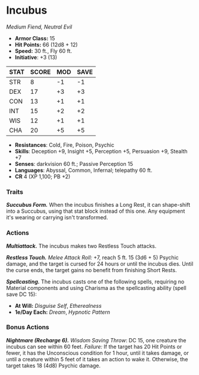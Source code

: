 # Incubus

*Medium Fiend, Neutral Evil*

- **Armor Class:** 15
- **Hit Points:** 66 (12d8 + 12)
- **Speed:** 30 ft., Fly 60 ft.
- **Initiative**: +3 (13)

|STAT|SCORE|MOD|SAVE|
| --- | --- | --- | ---- |
| STR | 8 | -1 | -1 |
| DEX | 17 | +3 | +3 |
| CON | 13 | +1 | +1 |
| INT | 15 | +2 | +2 |
| WIS | 12 | +1 | +1 |
| CHA | 20 | +5 | +5 |

- **Resistances**: Cold, Fire, Poison, Psychic
- **Skills**: Deception +9, Insight +5, Perception +5, Persuasion +9, Stealth +7
- **Senses**: darkvision 60 ft.; Passive Perception 15
- **Languages**: Abyssal, Common, Infernal; telepathy 60 ft.
- **CR** 4 (XP 1,100; PB +2)

### Traits

***Succubus Form.*** When the incubus finishes a Long Rest, it can shape-shift into a Succubus, using that stat block instead of this one. Any equipment it's wearing or carrying isn't transformed.


### Actions

***Multiattack.*** The incubus makes two Restless Touch attacks.

***Restless Touch.*** *Melee Attack Roll:* +7, reach 5 ft. 15 (3d6 + 5) Psychic damage, and the target is cursed for 24 hours or until the incubus dies. Until the curse ends, the target gains no benefit from finishing Short Rests.

***Spellcasting.*** The incubus casts one of the following spells, requiring no Material components and using Charisma as the spellcasting ability (spell save DC 15):

- **At Will:** *Disguise Self*, *Etherealness*
- **1e/Day Each:** *Dream*, *Hypnotic Pattern*

### Bonus Actions

***Nightmare (Recharge 6).*** *Wisdom Saving Throw*: DC 15, one creature the incubus can see within 60 feet. *Failure:*  If the target has 20 Hit Points or fewer, it has the Unconscious condition for 1 hour, until it takes damage, or until a creature within 5 feet of it takes an action to wake it. Otherwise, the target takes 18 (4d8) Psychic damage.
